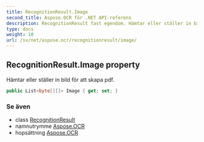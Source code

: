 ```yaml
---
title: RecognitionResult.Image
second_title: Aspose.OCR för .NET API-referens
description: RecognitionResult fast egendom. Hämtar eller ställer in bild för att skapa pdf.
type: docs
weight: 10
url: /sv/net/aspose.ocr/recognitionresult/image/
---
```

## RecognitionResult.Image property

Hämtar eller ställer in bild för att skapa pdf.

```csharp
public List<byte[][]> Image { get; set; }
```

### Se även

* class [RecognitionResult](../)
* namnutrymme [Aspose.OCR](../../recognitionresult/)
* hopsättning [Aspose.OCR](../../../)


